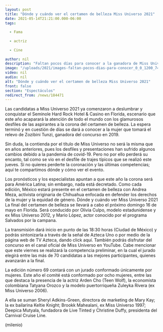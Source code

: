 ```yaml
---
layout: post
title: "Dónde y cuándo ver el certamen de belleza Miss Universo 2021"
date: 2021-05-14T21:21:00.000-06:00
tags:
  
  - Fama
  
  - actriz
  
  - Cine
  
author: nil
description: "Faltan pocos días para conocer a la ganadora de Miss Universo 2021; si no quieres perderte una noche de glamour y belleza, aquí te compartimos todo lo que debes saber del concurso. "
image: "/uploads/2021/images-faltan-pocos-dias-para-conocer_0_0_1200_747.jpg"
video: nil
audio: nil
alt: "Dónde y cuándo ver el certamen de belleza Miss Universo 2021"
front: false
section: "Espectáculos"
redirect_from: /news/184471
---
```


Las candidatas a Miss Universo 2021 ya comenzaron a deslumbrar y conquistar el Seminole Hard Rock Hotel & Casino en Florida, escenario que este año acaparará la atención de todo el mundo con los glamurosos desfiles de las aspirantes a la corona del certamen de belleza. La espera terminó y en cuestión de días se dará a conocer a la mujer que tomará el relevo de Zozibini Tunzi, ganadora del concurso en 2019. 

Sin duda, la contienda por el título de Miss Universo no será la misma que en años anteriores, pues los desfiles y presentaciones han sufrido algunos cambios debido a la pandemia de covid-19. Pero no por ello perderá su encanto, tal como se vio en el desfile de trajes típicos que se realizó este jueves. Si no quieres perderte la coronación y las últimas competencias; aquí te compartimos dónde y cómo ver el evento.  

Los pronósticos y los especialistas apuntan a que este año la corona será para América Latina; sin embargo, nada está decretado. Como cada edición, México estará presente en el certamen de belleza con Andrea Meza, activista originaria de Chihuahua enfocada en defender los derechos de la mujer y la equidad de género.  Dónde y cuándo ver Miss Universo 2021 La final del certamen de belleza se llevará a cabo el próximo domingo 16 de mayo en Florida. Será conducido por Olivia Culpo, modelo estadunidense y ex Miss Universo 2012, y Mario López, actor conocido por el programa Salvados por la campana.

La transmisión dará inicio en punto de las 18:30 horas (Ciudad de México) y podrás sintonizarla a través de la señal de Azteca Uno o por medio de la página web de TV Azteca, dando click aquí. También podrás disfrutar del concurso en el canal oficial de Miss Universo en YouTube. Cabe mencionar que este viernes se realizará la competencia preliminar, en la cual el jurado elegirá entre las más de 70 candidatas a las mejores participantes, quienes avanzarán a la final. 

La edición número 69 contará con un jurado conformado únicamente por mujeres. Este año el comité está conformado por ocho mujeres, entre las que destaca la presencia de la actriz Arden Cho (Teen Wolf), la economista colombiana Tatyana Orozco y la modelo puertorriqueña Zuleyka Rivera (ex Miss Universo 2006).   

A ella se suman Sheryl Adkins-Green, directora de marketing de Mary Kay; la ex bailarina Keltie Knight; Brookk Mahealani, ex Miss Universo 1997; Deepica Mutyala, fundadora de Live Tinted y Christine Duffy, presidenta del Carnival Cruise Line.  

(milenio)